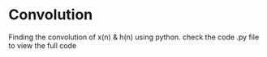 # Convolution
 Finding the convolution of x(n) & h(n) using python. check the code .py file to view the full code
